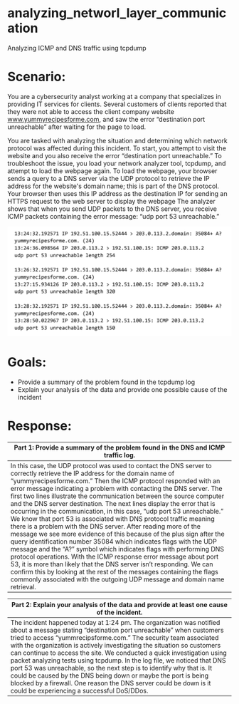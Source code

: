 # analyzing_networl_layer_communication
Analyzing ICMP and DNS traffic using tcpdump

# Scenario:

You are a cybersecurity analyst working at a company that specializes in providing IT services for clients. Several customers of clients reported that they were not able to access the client company website www.yummyrecipesforme.com, and saw the error “destination port unreachable” after waiting for the page to load. 

You are tasked with analyzing the situation and determining which network protocol was affected during this incident. To start, you attempt to visit the website and you also receive the error “destination port unreachable.” To troubleshoot the issue, you load your network analyzer tool, tcpdump, and attempt to load the webpage again. To load the webpage, your browser sends a query to a DNS server via the UDP protocol to retrieve the IP address for the website's domain name; this is part of the DNS protocol. Your browser then uses this IP address as the destination IP for sending an HTTPS request to the web server to display the webpage  The analyzer shows that when you send UDP packets to the DNS server, you receive ICMP packets containing the error message: “udp port 53 unreachable.” 

![Image](https://github.com/AxelVx1/analyzing_network_layer_communication/blob/main/Screenshot%202024-06-11%20at%202.03.39%20PM.png?raw=true)

# Goals:

- Provide a summary of the problem found in the tcpdump log
- Explain your analysis of the data and provide one possible cause of the incident

# Response:

| Part 1: Provide a summary of the problem found in the DNS and ICMP traffic log. |
| ------------------------------------------------------------------------------- |
| In this case, the UDP protocol was used to contact the DNS server to correctly retrieve the IP address for the domain name of “yummyrecipesforme.com.” Then the ICMP protocol responded with an error message indicating a problem with contacting the DNS server. The first two lines illustrate the communication between the source computer and the DNS server destination. The next lines display the error that is occurring in the communication, in this case, “udp port 53 unreachable.” We know that port 53 is associated with DNS protocol traffic meaning there is a problem with the DNS server. After reading more of the message we see more evidence of this because of the plus sign after the query identification number 35084 which indicates flags with the UDP message and the “A?” symbol which indicates flags with performing DNS protocol operations. With the ICMP response error message about port 53, it is more than likely that the DNS server isn’t responding. We can confirm this by looking at the rest of the messages containing the flags commonly associated with the outgoing UDP message and domain name retrieval.|

| Part 2: Explain your analysis of the data and provide at least one cause of the incident. |
| ----------------------------------------------------------------------------------------- |
| The incident happened today at 1:24 pm. The organization was notified about a message stating “destination port unreachable” when customers tried to access “yummrecipsforme.com.” The security team associated with the organization is actively investigating the situation so customers can continue to access the site. We conducted a quick investigation using packet analyzing tests using tcpdump. In the log file, we noticed that DNS port 53 was unreachable, so the next step is to identify why that is. It could be caused by the DNS being down or maybe the port is being blocked by a firewall. One reason the DNS server could be down is it could be experiencing a successful DoS/DDos.|
